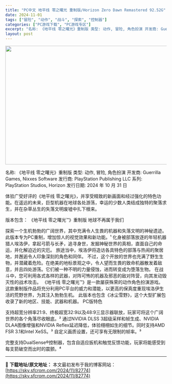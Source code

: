```yaml
---
title: "PC中文 地平线 零之曙光 重制版/Horizon Zero Dawn Remastered 92.52G"
date: 2024-11-01
tags: ["冒险", "动作", "战斗", "探索", "控制器"]
categories: ["PC游戏下载", "PC游戏专区"]
excerpt: "名称: 《地平线 零之曙光》重制版 类型: 动作, 冒险, 角色扮演 开发商: Guerrilla Games, Nixxes Software 发行商: PlayStation Publishing LLC 系列: PlayStation Studios, Horizon 发行日期: 2024 年&hellip;"
layout: post
---
```


<img class="aligncenter size-full wp-image-82775" src="https://sky.sfcrom.com/wp-content/uploads/2024/11/2024110103105512.webp" alt="" width="660" height="370" />

名称: 《地平线 零之曙光》重制版
类型: 动作, 冒险, 角色扮演
开发商: Guerrilla Games, Nixxes Software
发行商: PlayStation Publishing LLC
系列: PlayStation Studios, Horizon
发行日期: 2024 年 10 月 31 日

体验广受好评的《地平线 零之曙光》，并享受精致的新画面和经过强化的特色功能。在遥远的未来，巨型机器在地球各处游荡，幸运的少数人类结成独特的聚落求生，并在杂草丛生的失落文明废墟中扎下根来。

版本包含：
《地平线 零之曙光™》重制版
地球不再属于我们

探索一个生机勃勃的广阔世界，其中充满令人生畏的机器和失落文明的神秘遗迹。此版本专为PC重制，增加惊人的视觉效果和新功能。¹
化身被部落放逐的年轻机器猎人埃洛伊，拿起弓箭与长矛，追寻身世，发掘神秘世界的真相，直面自己的命运，并化解迫近的灾厄。
旅途当中，埃洛伊将造访各具特色的部落与热闹的聚居地，并邂逅令人印象深刻的角色和同伴。
不过，这个开放的世界也充满了野生生物，并潜藏着危险。在绝美的地标景观之中，令人望而生畏的致命机器散发着敌意，并且四处游荡。它们被一种不明的力量侵蚀，进而转变成为堕落生物。
在战斗中，您可利用各式各样的武器，对阵可怖的机器及邪恶的敌对阵营，向其发动毁灭性的战术攻击。
《地平线 零之曙光™》是一款屡获殊荣的动作角色扮演游戏。这款重制版作品将充分利用PC平台的威力和潜能，以更高的保真度重现埃洛伊生活的荒野世界，为其注入勃勃生机。
此版本也包含《冰尘雪野》，这个大型扩展包收录了新的地区、技能、武器和机器。
PC版特色

支持超宽分辨率21:9、终极超宽32:9以及48:9三显示器联放，玩家可将这个广阔世界的各个角落尽收眼底。²
通过NVIDIA DLSS 3超级采样和帧生成、NVIDIA DLAA图像增强和NVIDIA Reflex延迟降低，体验栩栩如生的细节。同时支持AMD FSR 3.1和Intel XeSS。³
自定义画质设置，还可享有无限制的帧率。³

完整支持DualSense®控制器，包含自适应扳机和触觉反馈功能，玩家将能感受到每支箭破空而出时的震颤。⁴

---
📖 **下载地址/原文地址：** 本文最初发布于我的博客网站：[https://sky.sfcrom.com/2024/11/82774](https://sky.sfcrom.com/2024/11/82774)
